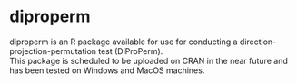 # diproperm

diproperm is an R package available for use for conducting a direction-projection-permutation test (DiProPerm).  
This package is scheduled to be uploaded on CRAN in the near future and has been tested on Windows and MacOS machines.
